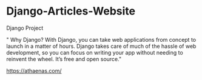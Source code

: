 # Django-Articles-Website
Django Project

" Why Django?
With Django, you can take web applications from concept to launch in a matter of hours. Django takes care of much of the hassle of web development,
so you can focus on writing your app without needing to reinvent the wheel. It’s free and open source."

https://athaenas.com/
